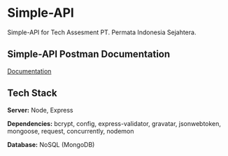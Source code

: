 
# Simple-API
Simple-API for Tech Assesment PT. Permata Indonesia Sejahtera.



## Simple-API Postman Documentation

[Documentation](https://documenter.getpostman.com/view/15026856/UUxxhUYF)

  
## Tech Stack

**Server:** Node, Express

**Dependencies:** bcrypt, config, express-validator, gravatar, jsonwebtoken, mongoose, request, concurrently, nodemon

**Database:** NoSQL (MongoDB)